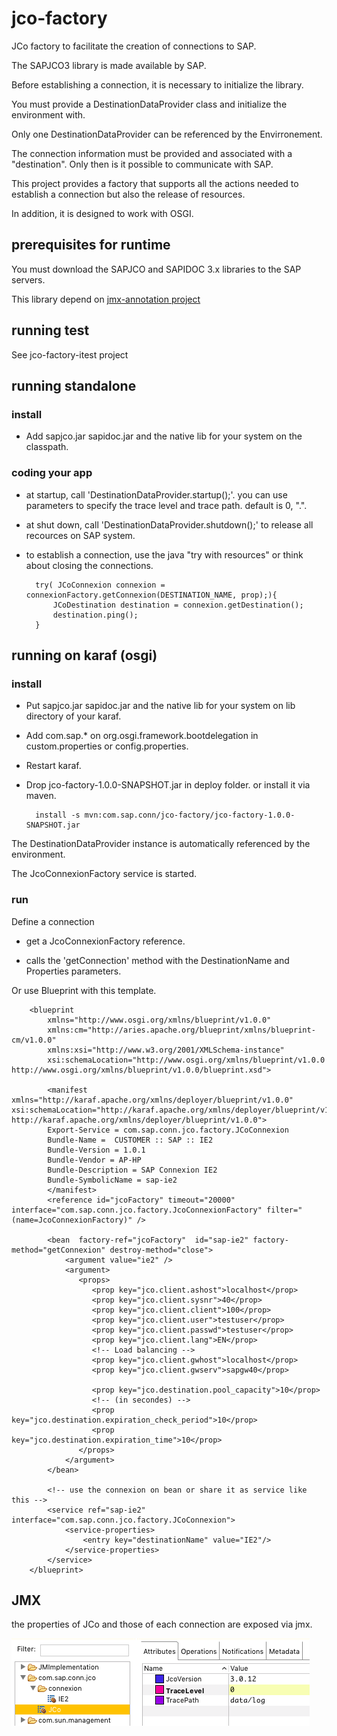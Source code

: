# jco-factory
JCo factory to facilitate the creation of connections to SAP.

The SAPJCO3 library is made available by SAP.

Before establishing a connection, it is necessary to initialize the library.

You must provide a DestinationDataProvider class and initialize the environment with.

Only one DestinationDataProvider can be referenced by the Envirronement.


The connection information must be provided and associated with a "destination". Only then is it possible to communicate with SAP.

This project provides a factory that supports all the actions needed to establish a connection but also the release of resources.

In addition, it is designed to work with OSGI.

## prerequisites for runtime
You must download the SAPJCO and SAPIDOC 3.x libraries to the SAP servers.

This library depend on [jmx-annotation project](https://github.com/sekaijin/jmx-annotation)

## running test
See jco-factory-itest project

## running standalone

### install

- Add sapjco.jar sapidoc.jar and the native lib for your system on the classpath.

### coding your app

- at startup, call 'DestinationDataProvider.startup();'. you can use parameters to specify the trace level and trace path. default is 0, ".".

- at shut down, call 'DestinationDataProvider.shutdown();' to release all recources on SAP system.

- to establish a connection, use the java "try with resources" or think about closing the connections.

		try( JCoConnexion connexion = connexionFactory.getConnexion(DESTINATION_NAME, prop);){
			JCoDestination destination = connexion.getDestination();
			destination.ping();
		}


## running on karaf (osgi)

### install

- Put sapjco.jar sapidoc.jar and the native lib for your system on lib directory of your karaf.

- Add com.sap.* on org.osgi.framework.bootdelegation in custom.properties or config.properties.

- Restart karaf.

- Drop jco-factory-1.0.0-SNAPSHOT.jar in deploy folder. or install it via maven.

		install -s mvn:com.sap.conn/jco-factory/jco-factory-1.0.0-SNAPSHOT.jar
		
The DestinationDataProvider instance is automatically referenced by the environment.

The JcoConnexionFactory service is started.

### run
Define a connection

- get a JcoConnexionFactory reference.

- calls the 'getConnection' method with the DestinationName and Properties parameters.

Or use Blueprint with this template.

		<blueprint
			xmlns="http://www.osgi.org/xmlns/blueprint/v1.0.0"
			xmlns:cm="http://aries.apache.org/blueprint/xmlns/blueprint-cm/v1.0.0"
			xmlns:xsi="http://www.w3.org/2001/XMLSchema-instance"
			xsi:schemaLocation="http://www.osgi.org/xmlns/blueprint/v1.0.0 http://www.osgi.org/xmlns/blueprint/v1.0.0/blueprint.xsd">

			<manifest xmlns="http://karaf.apache.org/xmlns/deployer/blueprint/v1.0.0" xsi:schemaLocation="http://karaf.apache.org/xmlns/deployer/blueprint/v1.0.0 http://karaf.apache.org/xmlns/deployer/blueprint/v1.0.0">
			Export-Service = com.sap.conn.jco.factory.JCoConnexion
			Bundle-Name =  CUSTOMER :: SAP :: IE2
			Bundle-Version = 1.0.1
			Bundle-Vendor = AP-HP
			Bundle-Description = SAP Connexion IE2
			Bundle-SymbolicName = sap-ie2
			</manifest>
			<reference id="jcoFactory" timeout="20000" interface="com.sap.conn.jco.factory.JcoConnexionFactory" filter="(name=JcoConnexionFactory)" />

			<bean  factory-ref="jcoFactory"  id="sap-ie2" factory-method="getConnexion" destroy-method="close">
				<argument value="ie2" />
				<argument>
				   <props>
					  <prop key="jco.client.ashost">localhost</prop>
					  <prop key="jco.client.sysnr">40</prop>
					  <prop key="jco.client.client">100</prop>
					  <prop key="jco.client.user">testuser</prop>
					  <prop key="jco.client.passwd">testuser</prop>
					  <prop key="jco.client.lang">EN</prop>
					  <!-- Load balancing -->
					  <prop key="jco.client.gwhost">localhost</prop>
					  <prop key="jco.client.gwserv">sapgw40</prop>

					  <prop key="jco.destination.pool_capacity">10</prop>
					  <!-- (in secondes) -->
					  <prop key="jco.destination.expiration_check_period">10</prop>
					  <prop key="jco.destination.expiration_time">10</prop>
				   </props>
				</argument>
			</bean>

			<!-- use the connexion on bean or share it as service like this -->
			<service ref="sap-ie2" interface="com.sap.conn.jco.factory.JCoConnexion">
				<service-properties>
					<entry key="destinationName" value="IE2"/>
				</service-properties>
			</service>
		</blueprint>

## JMX

the properties of JCo and those of each connection are exposed via jmx.

<img src="https://github.com/sekaijin/jco-factory/raw/master/src/main/doc/images/jmx.png" />